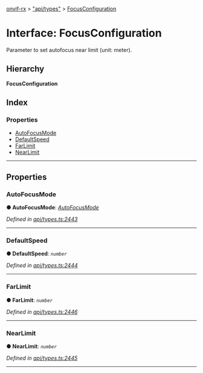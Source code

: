 [onvif-rx](../README.md) > ["api/types"](../modules/_api_types_.md) > [FocusConfiguration](../interfaces/_api_types_.focusconfiguration.md)

# Interface: FocusConfiguration

Parameter to set autofocus near limit (unit: meter).

## Hierarchy

**FocusConfiguration**

## Index

### Properties

* [AutoFocusMode](_api_types_.focusconfiguration.md#autofocusmode)
* [DefaultSpeed](_api_types_.focusconfiguration.md#defaultspeed)
* [FarLimit](_api_types_.focusconfiguration.md#farlimit)
* [NearLimit](_api_types_.focusconfiguration.md#nearlimit)

---

## Properties

<a id="autofocusmode"></a>

###  AutoFocusMode

**● AutoFocusMode**: *[AutoFocusMode](../enums/_api_types_.autofocusmode.md)*

*Defined in [api/types.ts:2443](https://github.com/patrickmichalina/onvif-rx/blob/1596479/src/api/types.ts#L2443)*

___
<a id="defaultspeed"></a>

###  DefaultSpeed

**● DefaultSpeed**: *`number`*

*Defined in [api/types.ts:2444](https://github.com/patrickmichalina/onvif-rx/blob/1596479/src/api/types.ts#L2444)*

___
<a id="farlimit"></a>

###  FarLimit

**● FarLimit**: *`number`*

*Defined in [api/types.ts:2446](https://github.com/patrickmichalina/onvif-rx/blob/1596479/src/api/types.ts#L2446)*

___
<a id="nearlimit"></a>

###  NearLimit

**● NearLimit**: *`number`*

*Defined in [api/types.ts:2445](https://github.com/patrickmichalina/onvif-rx/blob/1596479/src/api/types.ts#L2445)*

___

